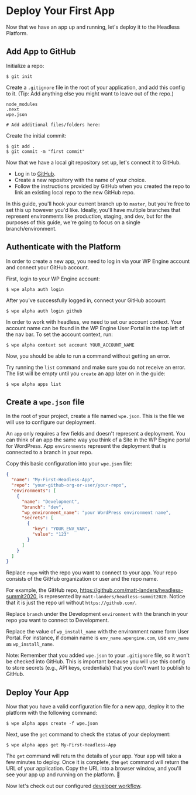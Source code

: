 # Deploy Your First App

Now that we have an app up and running, let's deploy it to the Headless Platform.

## Add App to GitHub

Initialize a repo:

```
$ git init
```

Create a `.gitignore` file in the root of your application, and add this config to it. (Tip: Add anything else you might want to leave out of the repo.)

```
node_modules
.next
wpe.json

# Add additional files/folders here:
```

Create the initial commit:

```
$ git add .
$ git commit -m "first commit"
```

Now that we have a local git repository set up, let's connect it to GitHub.

- Log in to [GitHub](github.com).
- Create a new repository with the name of your choice.
- Follow the instructions provided by GitHub when you created the repo to link an existing local repo to the new GitHub repo.

In this guide, you'll hook your current branch up to `master`, but you're free to set this up however you'd like. Ideally, you'll have multiple branches that represent environments like production, staging, and dev, but for the purposes of this guide, we're going to focus on a single branch/environment.

## Authenticate with the Platform

In order to create a new app, you need to log in via your WP Engine account and connect your GitHub account.

First, login to your WP Engine account:

```
$ wpe alpha auth login
```

After you've successfully logged in, connect your GitHub account:

```
$ wpe alpha auth login github
```

In order to work with headless, we need to set our account context. Your account name can be found in the WP Engine User Portal in the top left of the nav bar. To set the account context, run:

```
$ wpe alpha context set account YOUR_ACCOUNT_NAME
```

Now, you should be able to run a command without getting an error.

Try running the `list` command and make sure you do not receive an error. The list will be empty until you `create` an app later on in the guide:

```
$ wpe alpha apps list
```

## Create a `wpe.json` file

In the root of your project, create a file named `wpe.json`. This is the file we will use to configure our deployment.

An `app` only requires a few fields and doesn't represent a deployment. You can think of an app the same way you think of a Site in the WP Engine portal for WordPress. App `environments` represent the deployment that is connected to a branch in your repo.

Copy this basic configuration into your `wpe.json` file:

```json
{
  "name": "My-First-Headless-App",
  "repo": "your-github-org-or-user/your-repo",
  "environments": [
    {
      "name": "Development",
      "branch": "dev",
      "wp_environment_name": "your WordPress environment name",
      "secrets": [
        {
          "key": "YOUR_ENV_VAR",
          "value": "123"
        }
      ]
    }
  ]
}
```

Replace `repo` with the repo you want to connect to your app. Your repo consists of the GitHub organization or user and the repo name.

For example, the GitHub repo, https://github.com/matt-landers/headless-summit2020, is represented by `matt-landers/headless-summit2020`. Notice that it is just the repo url without `https://github.com/`.

Replace `branch` under the Development `environment` with the branch in your repo you want to connect to Development.

Replace the value of `wp_install_name` with the environment name form User Portal. For instance, if domain name is `env_name.wpengine.com`, use `env_name` as `wp_install_name`.

Note: Remember that you added `wpe.json` to your `.gitignore` file, so it won't be checked into GitHub. This is important because you will use this config to store secrets (e.g., API keys, credentials) that you don't want to publish to GitHub.

## Deploy Your App

Now that you have a valid configuration file for a new app, deploy it to the platform with the following command:

```
$ wpe alpha apps create -f wpe.json
```

Next, use the `get` command to check the status of your deployment:

```
$ wpe alpha apps get My-First-Headless-App
```

The `get` command will return the details of your app. Your app will take a few minutes to deploy. Once it is complete, the `get` command will return the URL of your application. Copy the URL into a browser window, and you'll see your app up and running on the platform. :tada:

Now let's check out our configured [developer workflow](./workflow.md).

